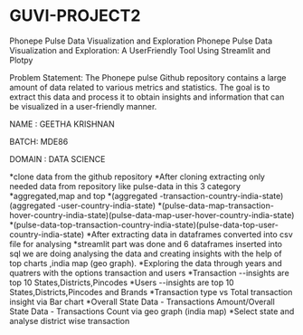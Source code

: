 # GUVI-PROJECT2
Phonepe  Pulse Data Visualization and Exploration
Phonepe Pulse Data Visualization and Exploration: A UserFriendly Tool Using Streamlit and Plotpy

Problem Statement: The Phonepe pulse Github repository contains a large amount of data related to various metrics and statistics. The goal is to extract this data and process it to obtain insights and information that can be visualized in a user-friendly manner.

NAME : GEETHA KRISHNAN

BATCH: MDE86

DOMAIN : DATA SCIENCE

*clone data from the github repository
*After cloning extracting only needed data from repository like pulse-data in this 3 category
*aggregated,map and top 
*(aggregated -transaction-country-india-state)(aggregated -user-country-india-state)
*(pulse-data-map-transaction-hover-country-india-state)(pulse-data-map-user-hover-country-india-state)
*(pulse-data-top-transaction-country-india-state)(pulse-data-top-user-country-india-state)
*After extracting data in dataframes converted into csv file for analysing
*streamlit part was done and 6 dataframes inserted into sql we are doing analysing the data and creating insights with the help of top charts ,india map (geo graph).
*Exploring the data through years and quatrers with the options transaction and users
*Transaction --insights are top 10 States,Districts,Pincodes
*Users --insights are top 10 States,Districts,Pincodes and Brands
*Transaction type vs Total transaction insight via Bar chart
*Overall State Data - Transactions Amount/Overall State Data - Transactions Count via geo graph (india map)
*Select state and analyse district wise transaction

